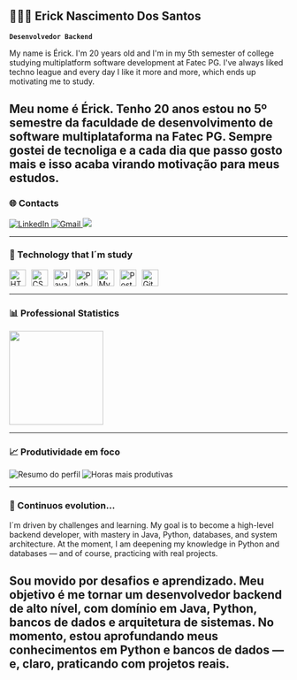 ## 👨🏻‍💻 Erick Nascimento Dos Santos

**`Desenvolvedor Backend`**

My name is Érick. I'm 20 years old and I'm in my 5th semester of college studying multiplatform software development at Fatec PG.
I've always liked techno league and every day I like it more and more, which ends up motivating me to study.

Meu nome é Érick. Tenho 20 anos estou no 5º semestre da faculdade de desenvolvimento de software multiplataforma na Fatec PG.
Sempre gostei de tecnoliga e a cada dia que passo gosto mais e isso acaba virando motivação para meus estudos.
---

### 🌐 Contacts

<p align="left">
  <a href="https://www.linkedin.com/in/erick-santos0/">
    <img src="https://img.shields.io/badge/🔗 LinkedIn-0077B5?style=for-the-badge&logo=linkedin&logoColor=white" alt="LinkedIn"/>
  </a>
  
  <a href="nascimentoerick446@gmail.com">
    <img src="https://img.shields.io/badge/Gmail-D14836?style=for-the-badge&logo=gmail&logoColor=white" alt="Gmail"/>
  </a>
  <a href="https://www.instagram.com/kcire_013/" target="_blank"><img src="https://img.shields.io/badge/-Instagram-%23E4405F?style=for-the-badge&logo=instagram&logoColor=white" target="_blank"></a>
</p>

---

### 🤖 Technology that I´m study

<div style="display: flex; gap: 10px;">
  <img src="https://cdn.jsdelivr.net/gh/devicons/devicon@latest/icons/html5/html5-original.svg" alt="HTML" title="HTML" width="30px"/>
  <img src="https://cdn.jsdelivr.net/gh/devicons/devicon@latest/icons/css3/css3-original.svg" alt="CSS" title="CSS" width="30px"/>
  <img src="https://cdn.jsdelivr.net/gh/devicons/devicon@latest/icons/javascript/javascript-original.svg" alt="JavaScript" title="JavaScript" width="30px"/>
  <img src="https://cdn.jsdelivr.net/gh/devicons/devicon@latest/icons/python/python-original.svg" alt="Python" title="Python" width="30px"/>
  <img src="https://cdn.jsdelivr.net/gh/devicons/devicon@latest/icons/mysql/mysql-original.svg" alt="MySQL" title="MySQL" width="30px"/>
  <img src="https://cdn.jsdelivr.net/gh/devicons/devicon@latest/icons/postgresql/postgresql-original.svg" alt="PostgreSQL" title="PostgreSQL" width="30px"/>
  <img src="https://cdn.jsdelivr.net/gh/devicons/devicon@latest/icons/git/git-original.svg" alt="Git" title="Git" width="30px"/>
</div>

---

### 📊 Professional Statistics

<p align="left">
  
  <img height="170vh" src="https://github-readme-stats.vercel.app/api?username=ErickSantos0&count_private=true&show_icons=true&theme=tokyonight&locale=pt-br">
</p>


---

### 📈 Produtividade em foco

<p align="left">
  <img src="https://github-profile-summary-cards.vercel.app/api/cards/profile-details?username=ErickSantos0&theme=tokyonight" alt="Resumo do perfil"/>
  <img src="https://github-profile-summary-cards.vercel.app/api/cards/productive-time?username=ErickSantos0&theme=tokyonight&utcOffset=-3" alt="Horas mais produtivas"/>
</p>


---

### 🧠 Continuos evolution...

I´m driven by challenges and learning. My goal is to become a high-level backend developer, with mastery in Java, Python, databases, and system architecture. 
At the moment, I am deepening my knowledge in Python and databases — and of course, practicing with real projects.


Sou movido por desafios e aprendizado. Meu objetivo é me tornar um desenvolvedor backend de alto nível, com domínio em Java, Python, bancos de dados e arquitetura de sistemas.
No momento, estou aprofundando meus conhecimentos em Python e bancos de dados — e, claro, praticando com projetos reais.
---
